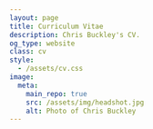 ```yaml
---
layout: page
title: Curriculum Vitae
description: Chris Buckley's CV.
og_type: website
class: cv
style:
  - /assets/cv.css
image:
  meta:
    main_repo: true
    src: /assets/img/headshot.jpg
    alt: Photo of Chris Buckley
---
```

